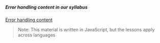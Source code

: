 ##### Error handling content in our syllabus

[Error handling content](http://syllabus.africacode.net/topics/javascript-error-handling/)

> Note: This material is written in JavaScript, but the lessons apply across languages
